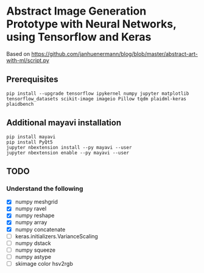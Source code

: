 # Abstract Image Generation Prototype with Neural Networks, using Tensorflow and Keras

Based on https://github.com/janhuenermann/blog/blob/master/abstract-art-with-ml/script.py

## Prerequisites

```pip install --upgrade tensorflow ipykernel numpy jupyter matplotlib tensorflow_datasets scikit-image imageio Pillow tqdm plaidml-keras plaidbench```

## Additional mayavi installation

```
pip install mayavi
pip install PyQt5
jupyter nbextension install --py mayavi --user
jupyter nbextension enable --py mayavi --user
```

## TODO

### Understand the following

- [x] numpy meshgrid
- [x] numpy ravel
- [x] numpy reshape
- [x] numpy array
- [x] numpy concatenate
- [ ] keras.initializers.VarianceScaling
- [ ] numpy dstack
- [ ] numpy squeeze
- [ ] numpy astype
- [ ] skimage color hsv2rgb
